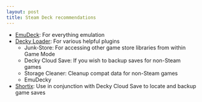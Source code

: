 ```yaml
---
layout: post
title: Steam Deck recommendations
---
```


* [EmuDeck](https://www.emudeck.com): For everything emulation
* [Decky Loader](https://decky.xyz): For various helpful plugins
  * Junk-Store: For accessing other game store libraries from within Game Mode
  * Decky Cloud Save: If you wish to backup saves for non-Steam games
  * Storage Cleaner: Cleanup compat data for non-Steam games
  * EmuDecky
* [Shortix](https://github.com/Jannomag/shortix): Use in conjunction with Decky Cloud Save to locate and backup game saves
